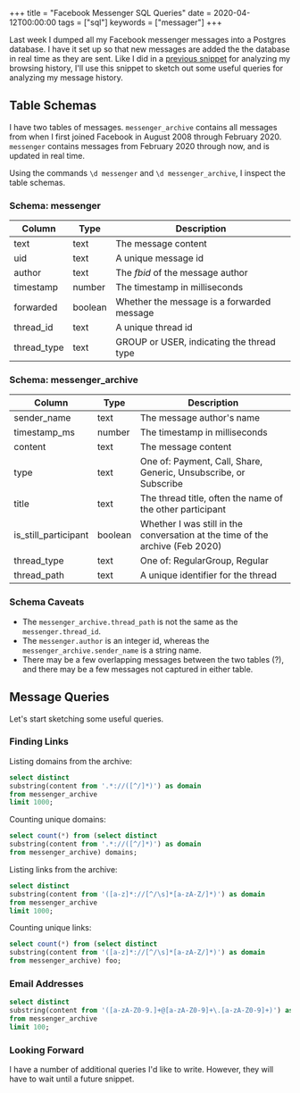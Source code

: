 +++
title = "Facebook Messenger SQL Queries"
date = 2020-04-12T00:00:00
tags = ["sql"]
keywords = ["messager"]
+++

Last week I dumped all my Facebook messenger messages into a Postgres database. I have it set up so that new messages are added the the database in real time as they are sent. Like I did in a [previous snippet](/snippets/2020-04-11-browser-history-queries) for analyzing my browsing history, I'll use this snippet to sketch out some useful queries for analyzing my message history.

## Table Schemas

I have two tables of messages. `messenger_archive` contains all messages from when I first joined Facebook in August 2008 through February 2020. `messenger` contains messages from February 2020 through now, and is updated in real time.

Using the commands `\d messenger` and `\d messenger_archive`, I inspect the table schemas.

### Schema: messenger

|   Column    |   Type  | Description
|-------------|---------|---------
| text        | text    | The message content
| uid         | text    | A unique message id
| author      | text    | The _fbid_ of the message author
| timestamp   | number  | The timestamp in milliseconds
| forwarded   | boolean | Whether the message is a forwarded message
| thread_id   | text    | A unique thread id
| thread_type | text    | GROUP or USER, indicating the thread type

### Schema: messenger_archive

|        Column        |  Type     | Description
|----------------------|-----------|---------
| sender_name          | text      | The message author's name
| timestamp_ms         | number    | The timestamp in milliseconds
| content              | text      | The message content
| type                 | text      | One of: Payment, Call, Share, Generic, Unsubscribe, or Subscribe
| title                | text      | The thread title, often the name of the other participant
| is_still_participant | boolean   | Whether I was still in the conversation at the time of the archive (Feb 2020)
| thread_type          | text      | One of: RegularGroup, Regular
| thread_path          | text      | A unique identifier for the thread

### Schema Caveats

- The `messenger_archive.thread_path` is not the same as the `messenger.thread_id`.
- The `messenger.author` is an integer id, whereas the `messenger_archive.sender_name` is a string name. 
- There may be a few overlapping messages between the two tables (?), and there may be a few messages not captured in either table.

## Message Queries

Let's start sketching some useful queries.

### Finding Links

Listing domains from the archive:

```sql
select distinct
substring(content from '.*://([^/]*)') as domain
from messenger_archive
limit 1000;
```

Counting unique domains:

```sql
select count(*) from (select distinct
substring(content from '.*://([^/]*)') as domain
from messenger_archive) domains;
```

Listing links from the archive:

```sql
select distinct
substring(content from '([a-z]*://[^/\s]*[a-zA-Z/]*)') as domain
from messenger_archive
limit 1000;
```

Counting unique links:

```sql
select count(*) from (select distinct
substring(content from '([a-z]*://[^/\s]*[a-zA-Z/]*)') as domain
from messenger_archive) foo;
```

### Email Addresses

```sql
select distinct
substring(content from '([a-zA-Z0-9.]+@[a-zA-Z0-9]+\.[a-zA-Z0-9]+)') as email
from messenger_archive
limit 100;
```

### Looking Forward

I have a number of additional queries I'd like to write.
However, they will have to wait until a future snippet.

